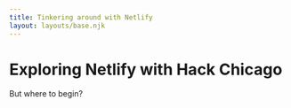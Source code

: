 ```yaml
---
title: Tinkering around with Netlify
layout: layouts/base.njk
---
```


# Exploring Netlify with Hack Chicago

But where to begin?
